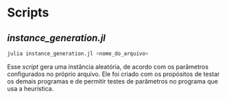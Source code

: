 # Scripts

## *instance_generation.jl*

```bash
julia instance_generation.jl <nome_do_arquivo>
```

Esse *script* gera uma instância aleatória, de acordo com os parâmetros configurados no próprio arquivo. Ele foi criado com os propósitos de testar os demais programas e de permitir testes de parâmetros no programa que usa a heurística.